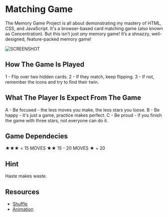# Matching Game

The Memory Game Project is all about demonstrating my mastery of HTML, CSS, and JavaScript. It's a browser-based card matching game (also known as Concentration). But this isn’t just *any* memory game! It’s a shnazzy, well-designed, feature-packed memory game!

![SCREENSHOT](https://d17h27t6h515a5.cloudfront.net/topher/2017/February/589bb972_screen-shot-2017-02-07-at-3.03.15-pm/screen-shot-2017-02-07-at-3.03.15-pm.png)

## How The Game Is Played

1 - Flip over two hidden cards.
2 - If they match, keep flipping. 
3 - If not, remember the icons and try to find their twin.

## What The Player Is Expect From The Game

A - Be focused - the less moves you make, the less stars you loose.
B - Be happy - it's just a game, practice makes perfect.
C - Be proud - if you finish the game with three stars, not everyone can do it.

## Game Dependecies

★★★   < 15 MOVES
★★    15 - 20 MOVES 
★     + 20

## Hint

Haste makes waste.

## Resources

* [Shuffle](http://stackoverflow.com/a/2450976)
* [Animation](http://animista.net)